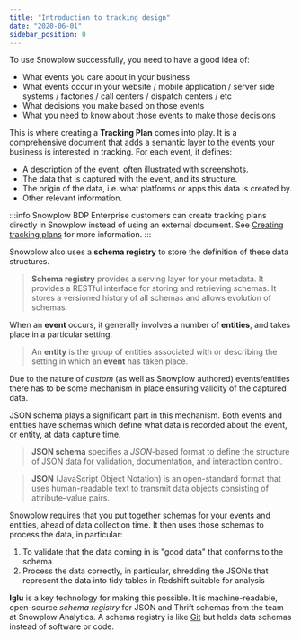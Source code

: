 ```yaml
---
title: "Introduction to tracking design"
date: "2020-06-01"
sidebar_position: 0
---
```


To use Snowplow successfully, you need to have a good idea of:

- What events you care about in your business
- What events occur in your website / mobile application / server side systems / factories / call centers / dispatch centers / etc
- What decisions you make based on those events
- What you need to know about those events to make those decisions

This is where creating a **Tracking Plan** comes into play. It is a comprehensive document that adds a semantic layer to the events your business is interested in tracking. For each event, it defines:

- A description of the event, often illustrated with screenshots.
- The data that is captured with the event, and its structure.
- The origin of the data, i.e. what platforms or apps this data is created by.
- Other relevant information.

:::info
Snowplow BDP Enterprise customers can create tracking plans directly in Snowplow instead of using an external document. See [Creating tracking plans](/docs/understanding-tracking-design/tracking-plans/index.md) for more information.
:::

Snowplow also uses a **schema registry** to store the definition of these data structures.

> **Schema registry** provides a serving layer for your metadata. It provides a RESTful interface for storing and retrieving schemas. It stores a versioned history of all schemas and allows evolution of schemas.

When an **event** occurs, it generally involves a number of **entities**, and takes place in a particular setting.

> An **entity** is the group of entities associated with or describing the setting in which an **event** has taken place.

Due to the nature of _custom_ (as well as Snowplow authored) events/entities there has to be some mechanism in place ensuring validity of the captured data.

JSON schema plays a significant part in this mechanism. Both events and entities have schemas which define what data is recorded about the event, or entity, at data capture time.

> **JSON schema** specifies a _JSON_-based format to define the structure of JSON data for validation, documentation, and interaction control.

> **JSON** (JavaScript Object Notation) is an open-standard format that uses human-readable text to transmit data objects consisting of attribute–value pairs.

Snowplow requires that you put together schemas for your events and entities, ahead of data collection time. It then uses those schemas to process the data, in particular:

1. To validate that the data coming in is "good data" that conforms to the schema
2. Process the data correctly, in particular, shredding the JSONs that represent the data into tidy tables in Redshift suitable for analysis

**Iglu** is a key technology for making this possible. It is machine-readable, open-source _schema registry_ for JSON and Thrift schemas from the team at Snowplow Analytics. A schema registry is like [Git](https://en.wikipedia.org/wiki/Git_(software)) but holds data schemas instead of software or code.
